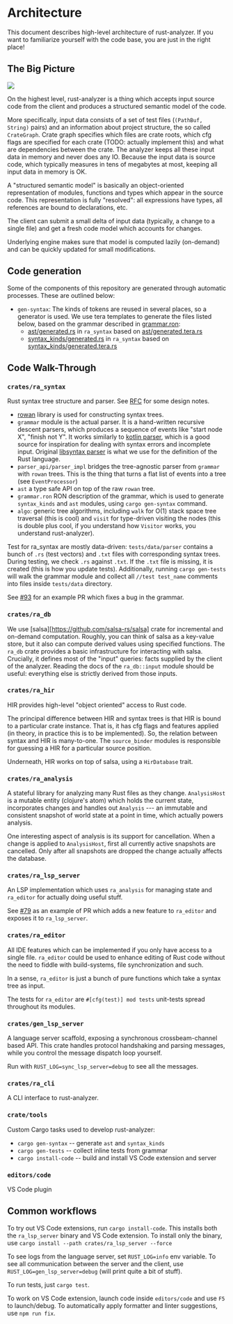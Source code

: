 # Architecture

This document describes high-level architecture of rust-analyzer.
If you want to familiarize yourself with the code base, you are just
in the right place!

## The Big Picture

![](https://user-images.githubusercontent.com/1711539/50114578-e8a34280-0255-11e9-902c-7cfc70747966.png)

On the highest level, rust-analyzer is a thing which accepts input source code
from the client and produces a structured semantic model of the code.

More specifically, input data consists of a set of test files (`(PathBuf,
String)` pairs) and an information about project structure, the so called
`CrateGraph`. Crate graph specifies which files are crate roots, which cfg flags
are specified for each crate (TODO: actually implement this) and what are
dependencies between the crate. The analyzer keeps all these input data in
memory and never does any IO. Because the input data is source code, which
typically measures in tens of megabytes at most, keeping all input data in
memory is OK.

A "structured semantic model" is basically an object-oriented representation of
modules, functions and types which appear in the source code. This representation
is fully "resolved": all expressions have types, all references are bound to
declarations, etc.

The client can submit a small delta of input data (typically, a change to a
single file) and get a fresh code model which accounts for changes.

Underlying engine makes sure that model is computed lazily (on-demand) and can
be quickly updated for small modifications.


## Code generation

Some of the components of this repository are generated through automatic
processes. These are outlined below:

- `gen-syntax`: The kinds of tokens are reused in several places, so a generator
  is used. We use tera templates to generate the files listed below, based on
  the grammar described in [grammar.ron]:
  - [ast/generated.rs][ast generated] in `ra_syntax` based on
    [ast/generated.tera.rs][ast source]
  - [syntax_kinds/generated.rs][syntax_kinds generated] in `ra_syntax` based on
    [syntax_kinds/generated.tera.rs][syntax_kinds source]

[tera]: https://tera.netlify.com/
[grammar.ron]: ./crates/ra_syntax/src/grammar.ron
[ast generated]: ./crates/ra_syntax/src/ast/generated.rs
[ast source]: ./crates/ra_syntax/src/ast/generated.rs.tera
[syntax_kinds generated]: ./crates/ra_syntax/src/syntax_kinds/generated.rs
[syntax_kinds source]: ./crates/ra_syntax/src/syntax_kinds/generated.rs.tera


## Code Walk-Through

### `crates/ra_syntax`

Rust syntax tree structure and parser. See
[RFC](https://github.com/rust-lang/rfcs/pull/2256) for some design
notes.

- [rowan](https://github.com/rust-analyzer/rowan) library is used for constructing syntax trees.
- `grammar` module is the actual parser. It is a hand-written recursive descent parsers, which
  produces a sequence of events like "start node X", "finish not Y". It works similarly to  [kotlin parser](https://github.com/JetBrains/kotlin/blob/4d951de616b20feca92f3e9cc9679b2de9e65195/compiler/frontend/src/org/jetbrains/kotlin/parsing/KotlinParsing.java),
  which is a good source for inspiration for dealing with syntax errors and incomplete input. Original [libsyntax parser](https://github.com/rust-lang/rust/blob/6b99adeb11313197f409b4f7c4083c2ceca8a4fe/src/libsyntax/parse/parser.rs)
  is what we use for the definition of the Rust language.
- `parser_api/parser_impl` bridges the tree-agnostic parser from `grammar` with `rowan` trees.
  This is the thing that turns a flat list of events into a tree (see `EventProcessor`)
- `ast` a type safe API on top of the raw `rowan` tree.
- `grammar.ron` RON description of the grammar, which is used to
  generate `syntax_kinds` and `ast` modules, using `cargo gen-syntax` command.
- `algo`: generic tree algorithms, including `walk` for O(1) stack
  space tree traversal (this is cool) and `visit` for type-driven
  visiting the nodes (this is double plus cool, if you understand how
  `Visitor` works, you understand rust-analyzer).

Test for ra_syntax are mostly data-driven: `tests/data/parser` contains a bunch of `.rs`
(test vectors) and `.txt` files with corresponding syntax trees. During testing, we check
`.rs` against `.txt`. If the `.txt` file is missing, it is created (this is how you update
tests). Additionally, running `cargo gen-tests` will walk the grammar module and collect
all `//test test_name` comments into files inside `tests/data` directory.

See [#93](https://github.com/rust-analyzer/rust-analyzer/pull/93) for an example PR which
fixes a bug in the grammar.

### `crates/ra_db`

We use [salsa][https://github.com/salsa-rs/salsa] crate for incremental and
on-demand computation. Roughly, you can think of salsa as a key-value store, but
it also can compute derived values using specified functions. The `ra_db` crate
provides a basic infrastructure for interacting with salsa. Crucially, it
defines most of the "input" queries: facts supplied by the client of the
analyzer. Reading the docs of the `ra_db::input` module should be useful:
everything else is strictly derived from those inputs.

### `crates/ra_hir`

HIR provides high-level "object oriented" access to Rust code.

The principal difference between HIR and syntax trees is that HIR is bound to a
particular crate instance. That is, it has cfg flags and features applied (in
theory, in practice this is to be implemented). So, the relation between
syntax and HIR is many-to-one. The `source_binder` modules is responsible for
guessing a HIR for a particular source position.

Underneath, HIR works on top of salsa, using a `HirDatabase` trait.

### `crates/ra_analysis`

A stateful library for analyzing many Rust files as they change.
`AnalysisHost` is a mutable entity (clojure's atom) which holds the
current state, incorporates changes and handles out `Analysis` --- an
immutable and consistent snapshot of world state at a point in time, which
actually powers analysis.

One interesting aspect of analysis is its support for cancellation. When a change
is applied to `AnalysisHost`, first all currently active snapshots are
cancelled. Only after all snapshots are dropped the change actually affects the
database.

### `crates/ra_lsp_server`

An LSP implementation which uses `ra_analysis` for managing state and
`ra_editor` for actually doing useful stuff.

See [#79](https://github.com/rust-analyzer/rust-analyzer/pull/79/) as an
example of PR which adds a new feature to `ra_editor` and exposes it
to `ra_lsp_server`.

### `crates/ra_editor`

All IDE features which can be implemented if you only have access to a
single file. `ra_editor` could be used to enhance editing of Rust code
without the need to fiddle with build-systems, file
synchronization and such.

In a sense, `ra_editor` is just a bunch of pure functions which take a
syntax tree as input.

The tests for `ra_editor` are `#[cfg(test)] mod tests` unit-tests spread
throughout its modules.

### `crates/gen_lsp_server`

A language server scaffold, exposing a synchronous crossbeam-channel based API.
This crate handles protocol handshaking and parsing messages, while you
control the message dispatch loop yourself.

Run with `RUST_LOG=sync_lsp_server=debug` to see all the messages.

### `crates/ra_cli`

A CLI interface to rust-analyzer.

### `crate/tools`

Custom Cargo tasks used to develop rust-analyzer:

- `cargo gen-syntax` -- generate `ast` and `syntax_kinds`
- `cargo gen-tests` -- collect inline tests from grammar
- `cargo install-code` -- build and install VS Code extension and server

### `editors/code`

VS Code plugin


## Common workflows

To try out VS Code extensions, run `cargo install-code`.  This installs both the
`ra_lsp_server` binary and VS Code extension. To install only the binary, use
`cargo install --path crates/ra_lsp_server --force`

To see logs from the language server, set `RUST_LOG=info` env variable. To see
all communication between the server and the client, use
`RUST_LOG=gen_lsp_server=debug` (will print quite a bit of stuff).

To run tests, just `cargo test`.

To work on VS Code extension, launch code inside `editors/code` and use `F5` to
launch/debug. To automatically apply formatter and linter suggestions, use `npm
run fix`.

